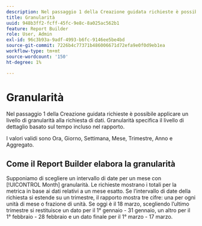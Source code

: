 ```yaml
---
description: Nel passaggio 1 della Creazione guidata richieste è possibile applicare un livello di granularità alla richiesta di dati. Granularità specifica il livello di dettaglio basato sul tempo incluso nel rapporto.
title: Granularità
uuid: 948b3ff2-fcff-45fc-9e8c-8a025ac562b1
feature: Report Builder
role: User, Admin
exl-id: 96c3b93a-9adf-4993-b6fc-9146ee5be4bd
source-git-commit: 7226b4c77371b486006671d72efa9e0f0d9eb1ea
workflow-type: tm+mt
source-wordcount: '150'
ht-degree: 1%

---
```


# Granularità

Nel passaggio 1 della Creazione guidata richieste è possibile applicare un livello di granularità alla richiesta di dati. Granularità specifica il livello di dettaglio basato sul tempo incluso nel rapporto.

I valori validi sono Ora, Giorno, Settimana, Mese, Trimestre, Anno e Aggregato.

## Come il Report Builder elabora la granularità

Supponiamo di scegliere un intervallo di date per un mese con [!UICONTROL Month] granularità. Le richieste mostrano i totali per la metrica in base ai dati relativi a un mese esatto. Se l’intervallo di date della richiesta si estende su un trimestre, il rapporto mostra tre cifre: una per ogni unità di mese o frazione di unità. Se oggi è il 18 marzo, scegliendo l’ultimo trimestre si restituisce un dato per il 1° gennaio - 31 gennaio, un altro per il 1° febbraio - 28 febbraio e un dato finale per il 1° marzo - 17 marzo.
